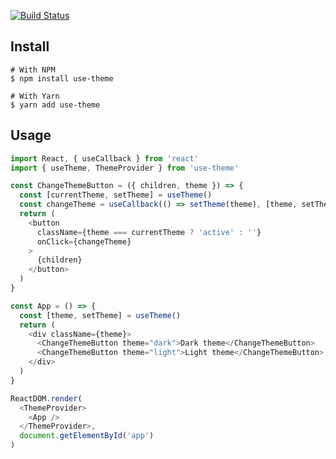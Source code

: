 [![Build Status](https://travis-ci.org/scastiel/use-theme.svg?branch=master)](https://travis-ci.org/scastiel/use-theme)

## Install

```shell
# With NPM
$ npm install use-theme

# With Yarn
$ yarn add use-theme
```

## Usage

```js
import React, { useCallback } from 'react'
import { useTheme, ThemeProvider } from 'use-theme'

const ChangeThemeButton = ({ children, theme }) => {
  const [currentTheme, setTheme] = useTheme()
  const changeTheme = useCallback(() => setTheme(theme), [theme, setTheme])
  return (
    <button
      className={theme === currentTheme ? 'active' : ''}
      onClick={changeTheme}
    >
      {children}
    </button>
  )
}

const App = () => {
  const [theme, setTheme] = useTheme()
  return (
    <div className={theme}>
      <ChangeThemeButton theme="dark">Dark theme</ChangeThemeButton>
      <ChangeThemeButton theme="light">Light theme</ChangeThemeButton>
    </div>
  )
}

ReactDOM.render(
  <ThemeProvider>
    <App />
  </ThemeProvider>,
  document.getElementById('app')
)
```
